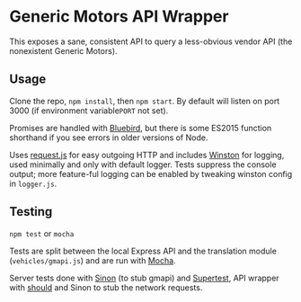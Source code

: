 # Generic Motors API Wrapper

This exposes a sane, consistent API to query a less-obvious vendor API (the nonexistent Generic Motors).

## Usage

Clone the repo, `npm install`, then `npm start`. By default will listen on port 3000 (if environment variable`PORT` not set).

Promises are handled with [Bluebird](https://github.com/petkaantonov/bluebird), but there is some ES2015 function shorthand if you see errors in older versions of Node.

Uses [request.js](https://github.com/request/request) for easy outgoing HTTP and includes [Winston](https://github.com/winstonjs/winston) for logging, used minimally and only with default logger. Tests suppress the console output; more feature-ful logging can be enabled by tweaking winston config in `logger.js`.

## Testing

`npm test` or `mocha`

Tests are split between the local Express API and the translation module (`vehicles/gmapi.js`) and are run with [Mocha](https://mochajs.org/).

Server tests done with [Sinon](http://sinonjs.org/) (to stub gmapi) and [Supertest](https://github.com/visionmedia/supertest), API wrapper with [should](https://github.com/shouldjs/should.js) and Sinon to stub the network requests.

